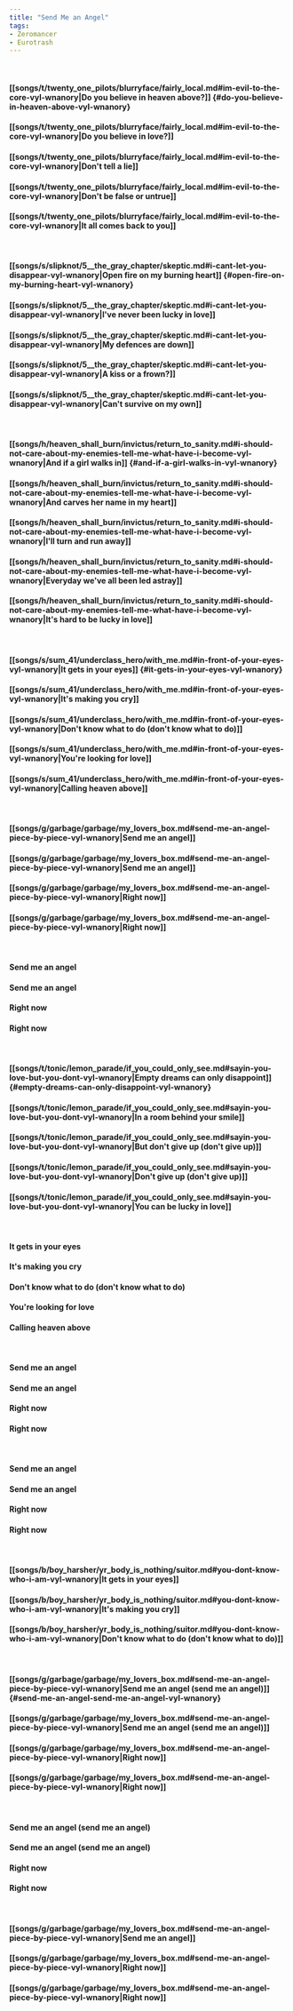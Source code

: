 ```yaml
---
title: "Send Me an Angel"
tags:
- Zeromancer
- Eurotrash
---
```

&nbsp;
#### [[songs/t/twenty_one_pilots/blurryface/fairly_local.md#im-evil-to-the-core-vyl-wnanory|Do you believe in heaven above?]] {#do-you-believe-in-heaven-above-vyl-wnanory}
#### [[songs/t/twenty_one_pilots/blurryface/fairly_local.md#im-evil-to-the-core-vyl-wnanory|Do you believe in love?]]
#### [[songs/t/twenty_one_pilots/blurryface/fairly_local.md#im-evil-to-the-core-vyl-wnanory|Don't tell a lie]]
#### [[songs/t/twenty_one_pilots/blurryface/fairly_local.md#im-evil-to-the-core-vyl-wnanory|Don't be false or untrue]]
#### [[songs/t/twenty_one_pilots/blurryface/fairly_local.md#im-evil-to-the-core-vyl-wnanory|It all comes back to you]]
&nbsp;
#### [[songs/s/slipknot/5__the_gray_chapter/skeptic.md#i-cant-let-you-disappear-vyl-wnanory|Open fire on my burning heart]] {#open-fire-on-my-burning-heart-vyl-wnanory}
#### [[songs/s/slipknot/5__the_gray_chapter/skeptic.md#i-cant-let-you-disappear-vyl-wnanory|I've never been lucky in love]]
#### [[songs/s/slipknot/5__the_gray_chapter/skeptic.md#i-cant-let-you-disappear-vyl-wnanory|My defences are down]]
#### [[songs/s/slipknot/5__the_gray_chapter/skeptic.md#i-cant-let-you-disappear-vyl-wnanory|A kiss or a frown?]]
#### [[songs/s/slipknot/5__the_gray_chapter/skeptic.md#i-cant-let-you-disappear-vyl-wnanory|Can't survive on my own]]
&nbsp;
#### [[songs/h/heaven_shall_burn/invictus/return_to_sanity.md#i-should-not-care-about-my-enemies-tell-me-what-have-i-become-vyl-wnanory|And if a girl walks in]] {#and-if-a-girl-walks-in-vyl-wnanory}
#### [[songs/h/heaven_shall_burn/invictus/return_to_sanity.md#i-should-not-care-about-my-enemies-tell-me-what-have-i-become-vyl-wnanory|And carves her name in my heart]]
#### [[songs/h/heaven_shall_burn/invictus/return_to_sanity.md#i-should-not-care-about-my-enemies-tell-me-what-have-i-become-vyl-wnanory|I'll turn and run away]]
#### [[songs/h/heaven_shall_burn/invictus/return_to_sanity.md#i-should-not-care-about-my-enemies-tell-me-what-have-i-become-vyl-wnanory|Everyday we've all been led astray]]
#### [[songs/h/heaven_shall_burn/invictus/return_to_sanity.md#i-should-not-care-about-my-enemies-tell-me-what-have-i-become-vyl-wnanory|It's hard to be lucky in love]]
&nbsp;
#### [[songs/s/sum_41/underclass_hero/with_me.md#in-front-of-your-eyes-vyl-wnanory|It gets in your eyes]] {#it-gets-in-your-eyes-vyl-wnanory}
#### [[songs/s/sum_41/underclass_hero/with_me.md#in-front-of-your-eyes-vyl-wnanory|It's making you cry]]
#### [[songs/s/sum_41/underclass_hero/with_me.md#in-front-of-your-eyes-vyl-wnanory|Don't know what to do (don't know what to do)]]
#### [[songs/s/sum_41/underclass_hero/with_me.md#in-front-of-your-eyes-vyl-wnanory|You're looking for love]]
#### [[songs/s/sum_41/underclass_hero/with_me.md#in-front-of-your-eyes-vyl-wnanory|Calling heaven above]]
&nbsp;
#### [[songs/g/garbage/garbage/my_lovers_box.md#send-me-an-angel-piece-by-piece-vyl-wnanory|Send me an angel]]
#### [[songs/g/garbage/garbage/my_lovers_box.md#send-me-an-angel-piece-by-piece-vyl-wnanory|Send me an angel]]
#### [[songs/g/garbage/garbage/my_lovers_box.md#send-me-an-angel-piece-by-piece-vyl-wnanory|Right now]]
#### [[songs/g/garbage/garbage/my_lovers_box.md#send-me-an-angel-piece-by-piece-vyl-wnanory|Right now]]
&nbsp;
#### Send me an angel
#### Send me an angel
#### Right now
#### Right now
&nbsp;
#### [[songs/t/tonic/lemon_parade/if_you_could_only_see.md#sayin-you-love-but-you-dont-vyl-wnanory|Empty dreams can only disappoint]] {#empty-dreams-can-only-disappoint-vyl-wnanory}
#### [[songs/t/tonic/lemon_parade/if_you_could_only_see.md#sayin-you-love-but-you-dont-vyl-wnanory|In a room behind your smile]]
#### [[songs/t/tonic/lemon_parade/if_you_could_only_see.md#sayin-you-love-but-you-dont-vyl-wnanory|But don't give up (don't give up)]]
#### [[songs/t/tonic/lemon_parade/if_you_could_only_see.md#sayin-you-love-but-you-dont-vyl-wnanory|Don't give up (don't give up)]]
#### [[songs/t/tonic/lemon_parade/if_you_could_only_see.md#sayin-you-love-but-you-dont-vyl-wnanory|You can be lucky in love]]
&nbsp;
#### It gets in your eyes
#### It's making you cry
#### Don't know what to do (don't know what to do)
#### You're looking for love
#### Calling heaven above
&nbsp;
#### Send me an angel
#### Send me an angel
#### Right now
#### Right now
&nbsp;
#### Send me an angel
#### Send me an angel
#### Right now
#### Right now
&nbsp;
#### [[songs/b/boy_harsher/yr_body_is_nothing/suitor.md#you-dont-know-who-i-am-vyl-wnanory|It gets in your eyes]]
#### [[songs/b/boy_harsher/yr_body_is_nothing/suitor.md#you-dont-know-who-i-am-vyl-wnanory|It's making you cry]]
#### [[songs/b/boy_harsher/yr_body_is_nothing/suitor.md#you-dont-know-who-i-am-vyl-wnanory|Don't know what to do (don't know what to do)]]
&nbsp;
#### [[songs/g/garbage/garbage/my_lovers_box.md#send-me-an-angel-piece-by-piece-vyl-wnanory|Send me an angel (send me an angel)]] {#send-me-an-angel-send-me-an-angel-vyl-wnanory}
#### [[songs/g/garbage/garbage/my_lovers_box.md#send-me-an-angel-piece-by-piece-vyl-wnanory|Send me an angel (send me an angel)]]
#### [[songs/g/garbage/garbage/my_lovers_box.md#send-me-an-angel-piece-by-piece-vyl-wnanory|Right now]]
#### [[songs/g/garbage/garbage/my_lovers_box.md#send-me-an-angel-piece-by-piece-vyl-wnanory|Right now]]
&nbsp;
#### Send me an angel (send me an angel)
#### Send me an angel (send me an angel)
#### Right now
#### Right now
&nbsp;
#### [[songs/g/garbage/garbage/my_lovers_box.md#send-me-an-angel-piece-by-piece-vyl-wnanory|Send me an angel]]
#### [[songs/g/garbage/garbage/my_lovers_box.md#send-me-an-angel-piece-by-piece-vyl-wnanory|Right now]]
#### [[songs/g/garbage/garbage/my_lovers_box.md#send-me-an-angel-piece-by-piece-vyl-wnanory|Right now]]
